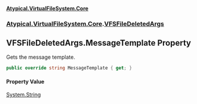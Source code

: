 #### [Atypical.VirtualFileSystem.Core](VirtualFileSystem.md 'VirtualFileSystem')
### [Atypical.VirtualFileSystem.Core](VirtualFileSystem.md#Atypical.VirtualFileSystem.Core 'Atypical.VirtualFileSystem.Core').[VFSFileDeletedArgs](VFSFileDeletedArgs.md 'Atypical.VirtualFileSystem.Core.VFSFileDeletedArgs')

## VFSFileDeletedArgs.MessageTemplate Property

Gets the message template.

```csharp
public override string MessageTemplate { get; }
```

#### Property Value
[System.String](https://docs.microsoft.com/en-us/dotnet/api/System.String 'System.String')